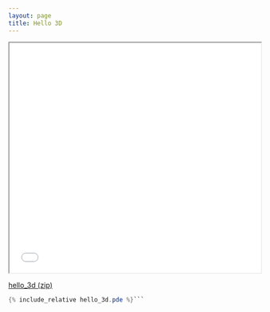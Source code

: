```yaml
---
layout: page
title: Hello 3D
---
```


<iframe src="hello_3d.html" width="100%" height="460rem"> </iframe>

[hello_3d (zip)](hello_3d.zip)

```java
{% include_relative hello_3d.pde %}```

